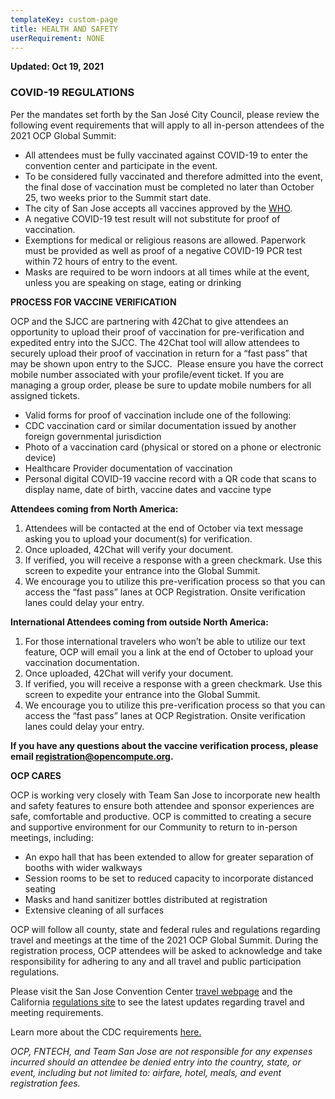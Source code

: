 ```yaml
---
templateKey: custom-page
title: HEALTH AND SAFETY
userRequirement: NONE
---
```

**Updated: Oct 19, 2021**

### **COVID-19 REGULATIONS**

Per the mandates set forth by the San José City Council, please review the following event requirements that will apply to all in-person attendees of the 2021 OCP Global Summit:

* All attendees must be fully vaccinated against COVID-19 to enter the convention center and participate in the event.
* To be considered fully vaccinated and therefore admitted into the event, the final dose of vaccination must be completed no later than October 25, two weeks prior to the Summit start date.
* The city of San Jose accepts all vaccines approved by the [WHO](https://covid19.trackvaccines.org/agency/who/).
* A negative COVID-19 test result will not substitute for proof of vaccination.
* Exemptions for medical or religious reasons are allowed. Paperwork must be provided as well as proof of a negative COVID-19 PCR test within 72 hours of entry to the event.
* Masks are required to be worn indoors at all times while at the event, unless you are speaking on stage, eating or drinking

**PROCESS FOR VACCINE VERIFICATION** 

OCP and the SJCC are partnering with 42Chat to give attendees an opportunity to upload their proof of vaccination for pre-verification and expedited entry into the SJCC. The 42Chat tool will allow attendees to securely upload their proof of vaccination in return for a “fast pass” that may be shown upon entry to the SJCC.  Please ensure you have the correct mobile number associated with your profile/event ticket. If you are managing a group order, please be sure to update mobile numbers for all assigned tickets.

* Valid forms for proof of vaccination include one of the following:
* CDC vaccination card or similar documentation issued by another foreign governmental jurisdiction
* Photo of a vaccination card (physical or stored on a phone or electronic device)
* Healthcare Provider documentation of vaccination
* Personal digital COVID-19 vaccine record with a QR code that scans to display name, date of birth, vaccine dates and vaccine type

**Attendees coming from North America:** 

1. Attendees will be contacted at the end of October via text message asking you to upload your document(s) for verification. 
2. Once uploaded, 42Chat will verify your document.
3. If verified, you will receive a response with a green checkmark. Use this screen to expedite your entrance into the Global Summit.
4. We encourage you to utilize this pre-verification process so that you can access the “fast pass” lanes at OCP Registration. Onsite verification lanes could delay your entry.

**International Attendees coming from outside North America:**  

1. For those international travelers who won’t be able to utilize our text feature, OCP will email you a link at the end of October to upload your vaccination documentation.
2. Once uploaded, 42Chat will verify your document.
3. If verified, you will receive a response with a green checkmark. Use this screen to expedite your entrance into the Global Summit.
4. We encourage you to utilize this pre-verification process so that you can access the “fast pass” lanes at OCP Registration. Onsite verification lanes could delay your entry.

**If you have any questions about the vaccine verification process, please email <a href="mailto:registration@opencompute.org" target="_blank">registration@opencompute.org.</a>**

**OCP CARES**

OCP is working very closely with Team San Jose to incorporate new health and safety features to ensure both attendee and sponsor experiences are safe, comfortable and productive. OCP is committed to creating a secure and supportive environment for our Community to return to in-person meetings, including:

* An expo hall that has been extended to allow for greater separation of booths with wider walkways
* Session rooms to be set to reduced capacity to incorporate distanced seating
* Masks and hand sanitizer bottles distributed at registration
* Extensive cleaning of all surfaces

OCP will follow all county, state and federal rules and regulations regarding travel and meetings at the time of the 2021 OCP Global Summit. During the registration process, OCP attendees will be asked to acknowledge and take responsibility for adhering to any and all travel and public participation regulations. 

Please visit the San Jose Convention Center <a href="https://www.sanjose.org/sanjoselove/travel" target=”_blank”>travel webpage</a> and the California <a href="https://covid19.ca.gov/safer-economy/" target=”_blank”>regulations site</a> to see the latest updates regarding travel and meeting requirements. 

Learn more about the CDC requirements <a href= "https://www.cdc.gov/coronavirus/2019-ncov/travelers/index.html" target="_blank">here.</a>

*OCP, FNTECH, and Team San Jose are not responsible for any expenses incurred should an attendee be denied entry into the country, state, or event, including but not limited to: airfare, hotel, meals, and event registration fees.*